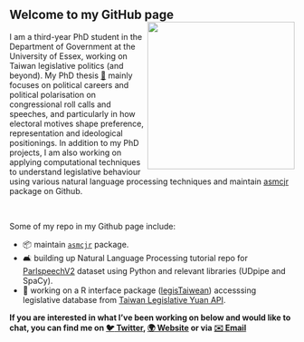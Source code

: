 ## Welcome to my GitHub page <img src="yl17124.github.io/mstile-150x150.png" width="260" align="right" /> <br /> 


I am a third-year PhD student in the Department of Government at the University of Essex, working on Taiwan legislative politics (and beyond). My PhD thesis [📂]( https://yl17124.github.io/project/) mainly focuses on political careers and political polarisation on congressional roll calls and speeches, and particularly in how electoral motives shape preference, representation and ideological positionings. In addition to my PhD projects, I am also working on applying computational techniques to understand legislative behaviour using various natural language processing techniques and maintain [asmcjr](https://github.com/davidaarmstrong/asmcjr) package on Github. 

 <br />

Some of my repo in my Github page include: 
- :package: maintain [`asmcjr`](https://github.com/uniofessex/asmcjr) package. 
- 🛋 building up Natural Language Processing tutorial repo for [ParlspeechV2]() dataset using Python and relevant libraries (UDpipe and SpaCy).
- :slot_machine: working on a R interface package ([legisTaiwean](https://github.com/yl17124/legisTaiwan)) accesssing legislative database from [Taiwan Legislative Yuan API](https://www.ly.gov.tw/Pages/List.aspx?nodeid=154). 

**If you are interested in what I’ve been working on below and would like to chat, you can find me on [:bird: Twitter](https://twitter.com/liaoyenchieh), [:earth_africa:  Website](https://yl17124.github.io/) or via [:envelope: Email](<yl17124@essex.ac.uk>)**

</div>

